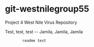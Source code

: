# git-westnilegroup55
Project 4 West Nile Virus Repository



Test, test, test -- Jamila, Jamila, Jamila

			readme test
			

